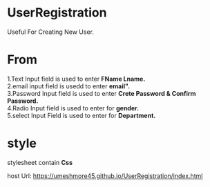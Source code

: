 # UserRegistration

Useful For Creating New User.                                                                                                                                        
# From

1.Text Input field is used to enter **FName Lname.**                                                                                                                    
2.email input field is usedd to enter **email".**                                                                                                                              
3.Password Input field is used to enter **Crete Password & Confirm Password.**                                                                                                           
4.Radio Input field is used to enter for **gender.**                                                                                                                                                                                                                                                                         
5.select Input Field is used to enter for **Department.**                                                                                                                           
# style
stylesheet contain **Css**

host Url: https://umeshmore45.github.io/UserRegistration/index.html
